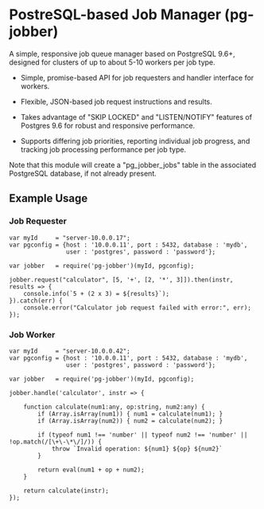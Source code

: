 # PostreSQL-based Job Manager (pg-jobber)

A simple, responsive job queue manager based on PostgreSQL 9.6+,
designed for clusters of up to about 5-10 workers per job type.

* Simple, promise-based API for job requesters and handler interface
  for workers.

* Flexible, JSON-based job request instructions and results.

* Takes advantage of "SKIP LOCKED" and "LISTEN/NOTIFY" features of
  Postgres 9.6 for robust and responsive performance.

* Supports differing job priorities, reporting individual job
  progress, and tracking job processing performance per job type.

Note that this module will create a "pg_jobber_jobs" table in the associated 
PostgreSQL database, if not already present.

## Example Usage

### Job Requester

```
var myId     = "server-10.0.0.17";
var pgconfig = {host : '10.0.0.11', port : 5432, database : 'mydb', 
                user : 'postgres', password : 'password'};

var jobber   = require('pg-jobber')(myId, pgconfig);

jobber.request("calculator", [5, '+', [2, '*', 3]]).then(instr, results => {
    console.info(`5 + (2 x 3) = ${results}`);
}).catch(err) {
    console.error("Calculator job request failed with error:", err);
});
```

### Job Worker

```
var myId     = "server-10.0.0.42";
var pgconfig = {host : '10.0.0.11', port : 5432, database : 'mydb', 
                user : 'postgres', password : 'password'};

var jobber   = require('pg-jobber')(myId, pgconfig);

jobber.handle('calculator', instr => {

    function calculate(num1:any, op:string, num2:any) {
        if (Array.isArray(num1)) { num1 = calculate(num1); }
        if (Array.isArray(num2)) { num2 = calculate(num2); }

        if (typeof num1 !== 'number' || typeof num2 !== 'number' || !op.match(/[\+\-\*\/]/)) {
            throw `Invalid operation: ${num1} ${op} ${num2}`
        }

        return eval(num1 + op + num2);
    }

    return calculate(instr);
});
```






